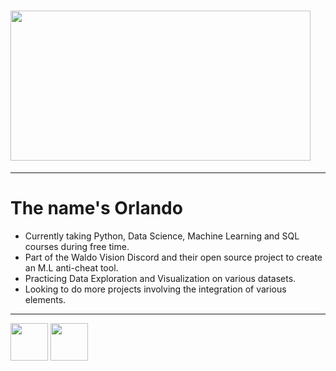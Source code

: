 # <img src="https://c.tenor.com/6us3et_6HDoAAAAC/hello-there-hi-there.gif" height="240px" width="480px">

---
# The name's Orlando
- Currently taking Python, Data Science, Machine Learning and SQL courses during free time.
- Part of the Waldo Vision Discord and their open source project to create an M.L anti-cheat tool.
- Practicing Data Exploration and Visualization on various datasets.
- Looking to do more projects involving the integration of various elements.

---
[<img src="https://cdn.svgporn.com/logos/python.svg" width="60px" height="60px"/>](https://www.python.org/)
[<img src="https://cdn.svgporn.com/logos/c-plusplus.svg" width="60px" height="60px"/>](https://www.isocpp.org/)

